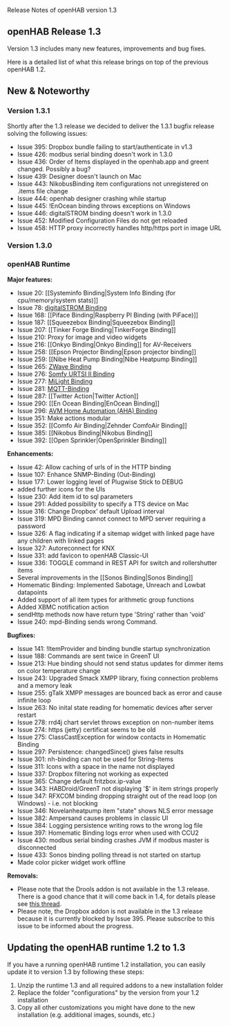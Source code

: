 Release Notes of openHAB version 1.3

## openHAB Release 1.3

Version 1.3 includes many new features, improvements and bug fixes.

Here is a detailed list of what this release brings on top of the previous openHAB 1.2.

## New & Noteworthy

### Version 1.3.1

Shortly after the 1.3 release we decided to deliver the 1.3.1 bugfix release solving the following issues:

- Issue 395: Dropbox bundle failing to start/authenticate in v1.3
- Issue 426: modbus serial binding doesn't work in 1.3.0
- Issue 436: Order of Items displayed in the openhab.app and greent changed. Possibly a bug?
- Issue 439: Designer doesn't launch on Mac
- Issue 443: NikobusBinding item configurations not unregistered on .items file change
- Issue 444: openhab designer crashing while startup
- Issue 445: !EnOcean binding throws exceptions on Windows
- Issue 446: digitalSTROM binding doesn't work in 1.3.0
- Issue 452: Modified Configuration Files do not get reloaded
- Issue 458: HTTP proxy incorrectly handles http/https port in image URL

### Version 1.3.0

### openHAB Runtime

**Major features:**
- Issue 20: [[Systeminfo Binding|System Info Binding (for cpu/memory/system stats)]]
- Issue 78: [digitalSTROM Binding](digitalSTROMBinding)
- Issue 168: [[Piface Binding|Raspberry PI Binding (with PiFace)]]
- Issue 187: [[Squeezebox Binding|Squeezebox Binding]]
- Issue 207: [[Tinker Forge Binding|TinkerForge Binding]]
- Issue 210: Proxy for image and video widgets
- Issue 216: [[Onkyo Binding|Onkyo Binding]] for AV-Receivers
- Issue 258: [[Epson Projector Binding|Epson projector binding]]
- Issue 259: [[Nibe Heat Pump Binding|Nibe Heatpump Binding]]
- Issue 265: [ZWave Binding](ZWaveBinding)
- Issue 276: [Somfy URTSI II Binding](URTSIBinding)
- Issue 277: [MiLight Binding](milightBinding)
- Issue 281: [MQTT-Binding](MQTTBinding)
- Issue 287: [[Twitter Action|Twitter Action]]
- Issue 290: [[En Ocean Binding|EnOcean Binding]]
- Issue 296: [AVM Home Automation (AHA) Binding](FritzAHABinding)
- Issue 351: Make actions modular
- Issue 352: [[Comfo Air Binding|Zehnder ComfoAir Binding]]
- Issue 385: [[Nikobus Binding|Nikobus Binding]]
- Issue 392: [[Open Sprinkler|OpenSprinkler Binding]]

**Enhancements:**
- Issue 42: Allow caching of urls of in the HTTP binding
- Issue 107: Enhance SNMP-Binding (Out-Binding)
- Issue 177: Lower logging level of Plugwise Stick to DEBUG
- added further icons for the UIs
- Issue 230: Add item id to sql parameters
- Issue 291: Added possibility to specify a TTS device on Mac
- Issue 316: Change Dropbox' default Upload interval
- Issue 319: MPD Binding cannot connect to MPD server requiring a password
- Issue 326: A flag indicating if a sitemap widget with linked page have any children with linked pages
- Issue 327: Autoreconnect for KNX
- Issue 331: add favicon to openHAB Classic-UI
- Issue 336: TOGGLE command in REST API for switch and rollershutter items
- Several improvements in the [[Sonos Binding|Sonos Binding]]
- Homematic Binding: Implemented Sabotage, Unreach and Lowbat datapoints
- Added support of all item types for arithmetic group functions
- Added XBMC notification action
- sendHttp methods now have return type 'String' rather than 'void'
- Issue 240: mpd-Binding sends wrong Command.

**Bugfixes:**
- Issue 141: !ItemProvider and binding bundle startup synchronization
- Issue 188: Commands are sent twice in GreenT UI
- Issue 213: Hue binding should not send status updates for dimmer items on color temperature change
- Issue 243: Upgraded Smack XMPP library, fixing connection problems and a memory leak
- Issue 255: gTalk XMPP messages are bounced back as error and cause infinite loop
- Issue 263: No inital state reading for homematic devices after server restart
- Issue 278: rrd4j chart servlet throws exception on non-number items
- Issue 274: https (jetty) certificat seems to be old
- Issue 275: ClassCastException for window contacts in Homematic Binding
- Issue 297: Persistence: changedSince() gives false results
- Issue 301: nh-binding can not be used for String-Items
- Issue 311: Icons with a space in the name not displayed
- Issue 337: Dropbox filtering not working as expected
- Issue 365: Change default fritzbox.ip-value
- Issue 343: HABDroid/GreenT not displaying '$' in item strings properly
- Issue 347: RFXCOM binding dropping straight out of the read loop (on Windows) - i.e. not blocking
- Issue 346: Novelanheatpump item "state" shows NLS error message
- Issue 382: Ampersand causes problems in classic UI
- Issue 384: Logging persistence writing rows to the wrong log file
- Issue 397: Homematic Binding logs error when used with CCU2
- Issue 430: modbus serial binding crashes JVM if modbus master is disconnected
- Issue 433: Sonos binding polling thread is not started on startup
- Made color picker widget work offline

**Removals:**
- Please note that the Drools addon is not available in the 1.3 release. There is a good chance that it will come back in 1.4, for details please see [this thread](https://groups.google.com/d/msg/openhab/DB1AlyC9ooo/6Qhynv7syj4J).
- Please note, the Dropbox addon is not available in the 1.3 release because it is currently blocked by Issue 395. Please subscribe to this issue to be informed about the progress.

## Updating the openHAB runtime 1.2 to 1.3

If you have a running openHAB runtime 1.2 installation, you can easily update it to version 1.3 by following these steps:
1. Unzip the runtime 1.3 and all required addons to a new installation folder
1. Replace the folder "configurations" by the version from your 1.2 installation
1. Copy all other customizations you might have done to the new installation (e.g. additional images, sounds, etc.)